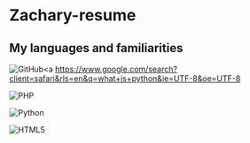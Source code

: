 # Zachary-resume	
<h2>My languages and familiarities</h2>


![GitHub](https://img.shields.io/badge/github-%23121011.svg?style=for-the-badge&logo=github&logoColor=white)<a https://www.google.com/search?client=safari&rls=en&q=what+is+python&ie=UTF-8&oe=UTF-8

![PHP](https://img.shields.io/badge/php-%23777BB4.svg?style=for-the-badge&logo=php&logoColor=white)

![Python](https://img.shields.io/badge/python-3670A0?style=for-the-badge&logo=python&logoColor=ffdd54)

![HTML5](https://img.shields.io/badge/html5-%23E34F26.svg?style=for-the-badge&logo=html5&logoColor=white)
